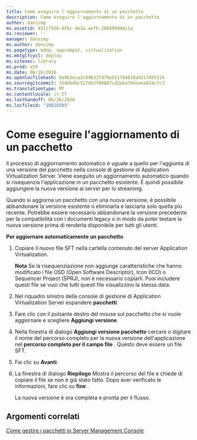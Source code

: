 ```yaml
---
title: Come eseguire l'aggiornamento di un pacchetto
description: Come eseguire l'aggiornamento di un pacchetto
author: dansimp
ms.assetid: 831c7556-6f6c-4b3a-aefb-26889094dc1a
ms.reviewer: ''
manager: dansimp
ms.author: dansimp
ms.pagetype: mdop, appcompat, virtualization
ms.mktglfcycl: deploy
ms.sitesec: library
ms.prod: w10
ms.date: 06/16/2016
ms.openlocfilehash: 0a9b3eca2c996337d79e551784818a421f495316
ms.sourcegitcommit: 354664bc527d93f80687cd2eba70d1eea024c7c3
ms.translationtype: MT
ms.contentlocale: it-IT
ms.lasthandoff: 06/26/2020
ms.locfileid: "10816505"
---
```

# Come eseguire l'aggiornamento di un pacchetto


Il processo di aggiornamento automatico è uguale a quello per l'aggiunta di una versione del pacchetto nella console di gestione di Application Virtualization Server. Viene eseguito un aggiornamento automatico quando si risequenzia l'applicazione in un pacchetto esistente. È quindi possibile aggiungere la nuova versione ai server per lo streaming.

Quando si aggiorna un pacchetto con una nuova versione, è possibile abbandonare la versione esistente o eliminarla e lasciarla solo quella più recente. Potrebbe essere necessario abbandonare la versione precedente per la compatibilità con i documenti legacy o in modo da poter testare la nuova versione prima di renderla disponibile per tutti gli utenti.

**Per aggiornare automaticamente un pacchetto**

1.  Copiare il nuovo file SFT nella cartella contenuto del server Application Virtualization.

    **Nota**  Se la risequenziazione non aggiunge caratteristiche che hanno modificato i file OSD (Open Software Descriptor), Icon (ICO) o Sequencer Project (SPRJ), non è necessario copiarli. Puoi includere questi file se vuoi che tutti questi file visualizzino la stessa data.

     

2.  Nel riquadro sinistro della console di gestione di Application Virtualization Server espandere **pacchetti**.

3.  Fare clic con il pulsante destro del mouse sul pacchetto che si vuole aggiornare e scegliere **Aggiungi versione**.

4.  Nella finestra di dialogo **Aggiungi versione pacchetto** cercare o digitare il nome del percorso completo per la nuova versione dell'applicazione nel **percorso completo per il campo file** . Questo deve essere un file SFT.

5.  Fai clic su **Avanti**.

6.  La finestra di dialogo **Riepilogo** Mostra il percorso del file e chiede di copiare il file se non è già stato fatto. Dopo aver verificato le informazioni, fare clic su **fine** .

    La nuova versione è ora completa e pronta per il flusso.

## Argomenti correlati


[Come gestire i pacchetti in Server Management Console](how-to-manage-packages-in-the-server-management-console.md)

 

 





